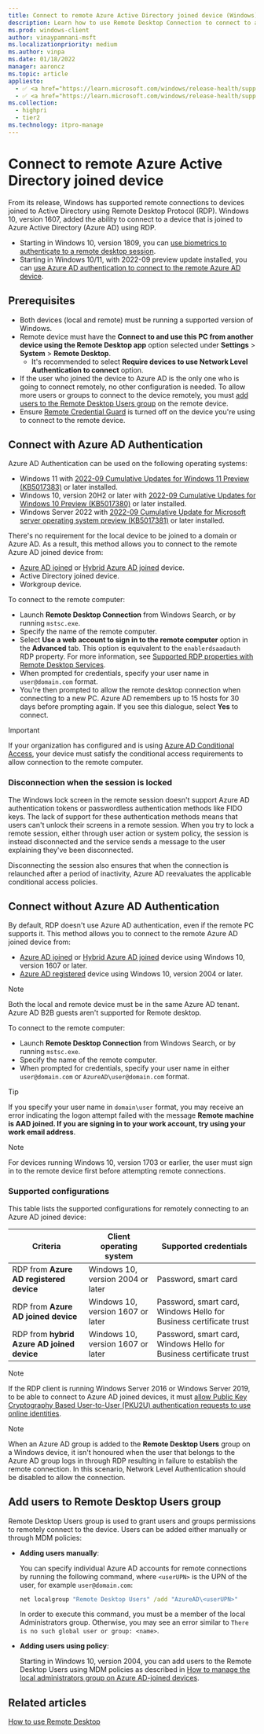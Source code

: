 ```yaml
---
title: Connect to remote Azure Active Directory joined device (Windows)
description: Learn how to use Remote Desktop Connection to connect to an Azure AD joined device.
ms.prod: windows-client
author: vinaypamnani-msft
ms.localizationpriority: medium
ms.author: vinpa
ms.date: 01/18/2022
manager: aaroncz
ms.topic: article
appliesto:
  - ✅ <a href="https://learn.microsoft.com/windows/release-health/supported-versions-windows-client" target="_blank">Windows 10 and later</a>
  - ✅ <a href="https://learn.microsoft.com/windows/release-health/supported-versions-windows-client" target="_blank">Windows 11 and later</a>
ms.collection:
  - highpri
  - tier2
ms.technology: itpro-manage
---
```


# Connect to remote Azure Active Directory joined device

From its release, Windows has supported remote connections to devices joined to Active Directory using Remote Desktop Protocol (RDP). Windows 10, version 1607, added the ability to connect to a device that is joined to Azure Active Directory (Azure AD) using RDP.

- Starting in Windows 10, version 1809, you can [use biometrics to authenticate to a remote desktop session](/windows/whats-new/whats-new-windows-10-version-1809#remote-desktop-with-biometrics).
- Starting in Windows 10/11, with 2022-09 preview update installed, you can [use Azure AD authentication to connect to the remote Azure AD device](#connect-with-azure-ad-authentication).

## Prerequisites

- Both devices (local and remote) must be running a supported version of Windows.
- Remote device must have the **Connect to and use this PC from another device using the Remote Desktop app** option selected under **Settings** > **System** > **Remote Desktop**.
  - It's recommended to select **Require devices to use Network Level Authentication to connect** option.
- If the user who joined the device to Azure AD is the only one who is going to connect remotely, no other configuration is needed. To allow more users or groups to connect to the device remotely, you must [add users to the Remote Desktop Users group](#add-users-to-remote-desktop-users-group) on the remote device.
- Ensure [Remote Credential Guard](/windows/access-protection/remote-credential-guard) is turned off on the device you're using to connect to the remote device.

## Connect with Azure AD Authentication

Azure AD Authentication can be used on the following operating systems:

- Windows 11 with [2022-09 Cumulative Updates for Windows 11 Preview (KB5017383)](https://support.microsoft.com/kb/KB5017383) or later installed.
- Windows 10, version 20H2 or later with [2022-09 Cumulative Updates for Windows 10 Preview (KB5017380)](https://support.microsoft.com/kb/KB5017380) or later installed.
- Windows Server 2022 with [2022-09 Cumulative Update for Microsoft server operating system preview (KB5017381)](https://support.microsoft.com/kb/KB5017381) or later installed.

There's no requirement for the local device to be joined to a domain or Azure AD. As a result, this method allows you to connect to the remote Azure AD joined device from:

- [Azure AD joined](/azure/active-directory/devices/concept-azure-ad-join) or [Hybrid Azure AD joined](/azure/active-directory/devices/concept-azure-ad-join-hybrid) device.
- Active Directory joined device.
- Workgroup device.

To connect to the remote computer:

- Launch **Remote Desktop Connection** from Windows Search, or by running `mstsc.exe`.
- Specify the name of the remote computer.
- Select **Use a web account to sign in to the remote computer** option in the **Advanced** tab. This option is equivalent to the `enablerdsaadauth` RDP property. For more information, see [Supported RDP properties with Remote Desktop Services](/windows-server/remote/remote-desktop-services/clients/rdp-files).
- When prompted for credentials, specify your user name in `user@domain.com` format.
- You're then prompted to allow the remote desktop connection when connecting to a new PC. Azure AD remembers up to 15 hosts for 30 days before prompting again. If you see this dialogue, select **Yes** to connect.

> [!IMPORTANT]
> If your organization has configured and is using [Azure AD Conditional Access](/azure/active-directory/conditional-access/overview), your device must satisfy the conditional access requirements to allow connection to the remote computer.

### Disconnection when the session is locked

The Windows lock screen in the remote session doesn't support Azure AD authentication tokens or passwordless authentication methods like FIDO keys. The lack of support for these authentication methods means that users can't unlock their screens in a remote session. When you try to lock a remote session, either through user action or system policy, the session is instead disconnected and the service sends a message to the user explaining they've been disconnected.

Disconnecting the session also ensures that when the connection is relaunched after a period of inactivity, Azure AD reevaluates the applicable conditional access policies.

## Connect without Azure AD Authentication

By default, RDP doesn't use Azure AD authentication, even if the remote PC supports it. This method allows you to connect to the remote Azure AD joined device from:

- [Azure AD joined](/azure/active-directory/devices/concept-azure-ad-join) or [Hybrid Azure AD joined](/azure/active-directory/devices/concept-azure-ad-join-hybrid) device using Windows 10, version 1607 or later.
- [Azure AD registered](/azure/active-directory/devices/concept-azure-ad-register) device using Windows 10, version 2004 or later.

> [!NOTE]
> Both the local and remote device must be in the same Azure AD tenant. Azure AD B2B guests aren't supported for Remote desktop.

To connect to the remote computer:

- Launch **Remote Desktop Connection** from Windows Search, or by running `mstsc.exe`.
- Specify the name of the remote computer.
- When prompted for credentials, specify your user name in either `user@domain.com` or `AzureAD\user@domain.com` format.

> [!TIP]
> If you specify your user name in `domain\user` format, you may receive an error indicating the logon attempt failed with the message **Remote machine is AAD joined. If you are signing in to your work account, try using your work email address**.

> [!NOTE]
> For devices running Windows 10, version 1703 or earlier, the user must sign in to the remote device first before attempting remote connections.

### Supported configurations

This table lists the supported configurations for remotely connecting to an Azure AD joined device:

| **Criteria**                               | **Client operating system**       | **Supported credentials**                                          |
|--------------------------------------------|-----------------------------------|--------------------------------------------------------------------|
| RDP from **Azure AD registered device**    | Windows 10, version 2004 or later | Password, smart card                                               |
| RDP from **Azure AD joined device**        | Windows 10, version 1607 or later | Password, smart card, Windows Hello for Business certificate trust |
| RDP from **hybrid Azure AD joined device** | Windows 10, version 1607 or later | Password, smart card, Windows Hello for Business certificate trust |

> [!NOTE]
> If the RDP client is running Windows Server 2016 or Windows Server 2019, to be able to connect to Azure AD joined devices, it must [allow Public Key Cryptography Based User-to-User (PKU2U) authentication requests to use online identities](/windows/security/threat-protection/security-policy-settings/network-security-allow-pku2u-authentication-requests-to-this-computer-to-use-online-identities).

> [!NOTE]
> When an Azure AD group is added to the **Remote Desktop Users** group on a Windows device, it isn't honoured when the user that belongs to the Azure AD group logs in through RDP resulting in failure to establish the remote connection. In this scenario, Network Level Authentication should be disabled to allow the connection.

## Add users to Remote Desktop Users group

Remote Desktop Users group is used to grant users and groups permissions to remotely connect to the device. Users can be added either manually or through MDM policies:

- **Adding users manually**:

  You can specify individual Azure AD accounts for remote connections by running the following command, where `<userUPN>` is the UPN of the user, for example `user@domain.com`:

  ```cmd
  net localgroup "Remote Desktop Users" /add "AzureAD\<userUPN>"
  ```

  In order to execute this command, you must be a member of the local Administrators group. Otherwise, you may see an error similar to `There is no such global user or group: <name>`.

- **Adding users using policy**:

  Starting in Windows 10, version 2004, you can add users to the Remote Desktop Users using MDM policies as described in [How to manage the local administrators group on Azure AD-joined devices](/azure/active-directory/devices/assign-local-admin#manage-administrator-privileges-using-azure-ad-groups-preview).

## Related articles

[How to use Remote Desktop](https://support.microsoft.com/windows/how-to-use-remote-desktop-5fe128d5-8fb1-7a23-3b8a-41e636865e8c)

